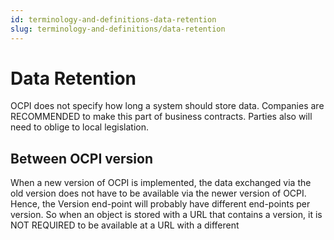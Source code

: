 ```yaml
---
id: terminology-and-definitions-data-retention
slug: terminology-and-definitions/data-retention
---
```

# Data Retention

OCPI does not specify how long a system should store data. Companies are RECOMMENDED to make this part of business
contracts. Parties also will need to oblige to local legislation.

## Between OCPI version

When a new version of OCPI is implemented, the data exchanged via the old version does not have to be available via the
newer version of OCPI. Hence, the Version end-point will probably have different end-points per version. So when an
object is stored with a URL that contains a version, it is NOT REQUIRED to be available at a URL with a different
